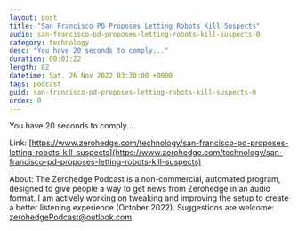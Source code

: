```yaml
---
layout: post
title: "San Francisco PD Proposes Letting Robots Kill Suspects"
audio: san-francisco-pd-proposes-letting-robots-kill-suspects-0
category: technology
desc: "You have 20 seconds to comply..."
duration: 00:01:22
length: 82
datetime: Sat, 26 Nov 2022 03:30:00 +0000
tags: podcast
guid: san-francisco-pd-proposes-letting-robots-kill-suspects-0
order: 0
---
```

You have 20 seconds to comply...

Link: [https://www.zerohedge.com/technology/san-francisco-pd-proposes-letting-robots-kill-suspects](https://www.zerohedge.com/technology/san-francisco-pd-proposes-letting-robots-kill-suspects)

About: The Zerohedge Podcast is a non-commercial, automated program, designed to give people a way to get news from Zerohedge in an audio format.  I am actively working on tweaking and improving the setup to create a better listening experience (October 2022).  Suggestions are welcome: [zerohedgePodcast@outlook.com](mailto:zerohedgePodcast@outlook.com)